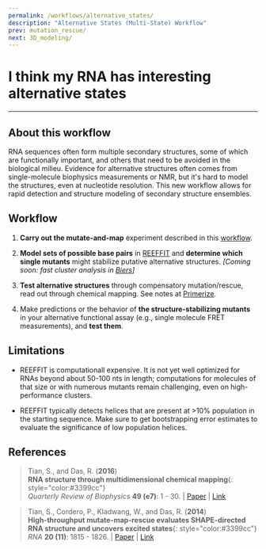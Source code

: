 ```yaml
---
permalink: /workflows/alternative_states/
description: "Alternative States (Multi-State) Workflow"
prev: mutation_rescue/
next: 3D_modeling/
---
```


# I think my RNA has interesting alternative states

<hr/>

## About this workflow

RNA sequences often form multiple secondary structures, some of which are functionally important, and others that need to be avoided in the biological milieu. Evidence for alternative structures often comes from single-molecule biophysics measurements or NMR, but it's hard to model the structures, even at nucleotide resolution. This new workflow allows for rapid detection and structure modeling of secondary structure ensembles.

## Workflow

1. **Carry out the mutate-and-map** experiment described in this [workflow](/workflows/2D_modeling/). 

2. **Model sets of possible base pairs** in [REEFFIT](/REEFFIT/) and <b>determine which single mutants</b> might stabilize putative alternative structures. *[Coming soon: fast cluster analysis in [Biers](/Biers/)]*

3. **Test alternative structures** through compensatory mutation/rescue, read out through chemical mapping. See notes at [Primerize](/Primerize/).

4. Make predictions or the behavior of **the structure-stabilizing mutants** in your alternative functional assay (e.g., single molecule FRET measurements), and **test them**.

## Limitations

+ REEFFIT is computationall expensive. It is not yet well optimized for RNAs beyond about 50-100 nts in length; computations for molecules of that size or with numerous mutants remain challenging, even on high-performance clusters.

+ REEFFIT typically detects helices that are present at >10% population in the starting sequence. Make sure to get bootstrapping error estimates to evaluate the significance of low population helices. 

## References

>Tian, S., and Das, R. (**2016**)<br/>
>**RNA structure through multidimensional chemical mapping**{: style="color:#3399cc"}<br/>
>*Quarterly Review of Biophysics* **49 (e7)**: 1 - 30. | [Paper](https://daslab.stanford.edu/site_data/pub_pdf/2016_Tian_QRB.pdf) | [Link](http://journals.cambridge.org/action/displayAbstract?fromPage=online&aid=10242118&fulltextType=RV&fileId=S0033583516000020)

>Tian, S., Cordero, P., Kladwang, W., and Das, R. (**2014**)<br/> 
>**High-throughput mutate-map-rescue evaluates SHAPE-directed RNA structure and uncovers excited states**{: style="color:#3399cc"}<br/>
>*RNA* **20 (11)**: 1815 - 1826. | [Paper](https://daslab.stanford.edu/site_data/pub_pdf/2014_Tian_RNA.pdf) | [Link](http://rnajournal.cshlp.org/content/20/11/1815)
